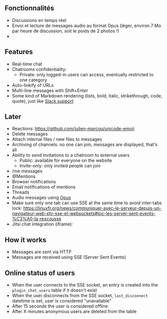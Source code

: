 ## Fonctionnalités

* Discussions en temps réel
* Envoi et lecture de messages audio au format Opus (léger, environ 7 Mo par heure de discussion, soit le poids de 2 photos !)
* 

## Features

* Real-time chat
* Chatrooms confidentiality:
  * Private: only logged-in users can access, eventually restricted to one category
* Auto-linkify of URLs
* Multi-line messages with Shift+Enter
* Some kind of Markdown rendering (lists, bold, italic, strikethrough, code, quote), just like [Slack support](https://www.markdownguide.org/tools/slack/)

## Later

* Reactions: https://github.com/julien-marcou/unicode-emoji
* Delete messages
* Attach internal files / new files to messages
* Archiving of channels: no one can join, messages are displayed, that's all
* Ability to send invitations to a chatroom to external users
  * Public: available for everyone on the website
  * Invite-only: only invited people can join
* /me messages
* @Mentions
* Browser notifications
* Email notifications of mentions
* Threads
* Audio messages using [Opus](https://github.com/zhukov/opus-recorder)
* Make sure only one tab can use SSE at the same time to avoid inter-tabs lock: https://linuxfr.org/news/communiquer-avec-le-serveur-depuis-un-navigateur-web-xhr-sse-et-websockets#toc-les-server-sent-events-%C3%A0-la-rescousse
* Jitsi chat integration (iframe): <div id="meet"></div>
<script src='https://meet.jit.si/external_api.js'></script>
<script>
	const domain = 'meet.jit.si';
const options = {
    roomName: 'JitsiMeetAPIExample',
    width: 700,
    height: 700,
    parentNode: document.querySelector('#meet'),
    lang: 'de'
};
const api = new JitsiMeetExternalAPI(domain, options);</script>

## How it works

* Messages are sent via HTTP
* Messages are received using SSE (Server Sent Events)

## Online status of users

* When the user connects to the SSE socket, an entry is created into the `plugin_chat_users` table if it doesn't exist
* When the user disconnects from the SSE socket, `last_disconnect` datetime is set, user is considered "unavailable"
* After 15 seconds the user is considered offline
* After X minutes anonymous users are deleted from the table